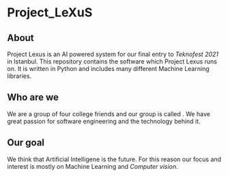 # Project_LeXuS

## About
Project Lexus is an AI powered system for our final entry to *Teknofest 2021* in Istanbul.
This repository contains the software which Project Lexus runs on. It is written in Python 
and includes many different Machine Learning libraries. 

## Who are we
We are a group of four college friends and our group is called *<redacted>*. 
We have great passion for software engineering and the technology behind it.
## Our goal
We think that Artificial Intelligene is the future. For this reason our focus 
and interest is mostly on Machine Learning and *Computer vision*.


